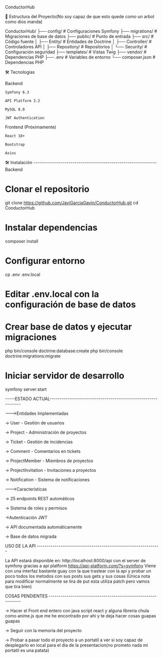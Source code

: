 ConductorHub

📁 Estructura del Proyecto(No soy capaz de que esto quede como un arbol como dios manda)

ConductorHub/
├── config/                 # Configuraciones Symfony
├── migrations/             # Migraciones de base de datos
├── public/                 # Punto de entrada
├── src/                   # Código fuente
│   ├── Entity/            # Entidades de Doctrine
│   ├── Controller/        # Controladores API
│   ├── Repository/        # Repositorios
│   └── Security/          # Configuración seguridad
├── templates/             # Vistas Twig
├── vendor/                # Dependencias PHP
├── .env                   # Variables de entorno
└── composer.json          # Dependencias PHP

🛠️ Tecnologías

Backend

    Symfony 6.3

    API Platform 3.2

    MySQL 8.0

    JWT Authentication

Frontend (Próximamente)

    React 18+

    Bootstrap

    Axios

🛠️ Instalación ---------------------------------------------------------------
Backend

# Clonar el repositorio
git clone https://github.com/JaviGarciaGavin/ConductorHub.git
cd ConductorHub

# Instalar dependencias
composer install

# Configurar entorno
cp .env .env.local
# Editar .env.local con la configuración de base de datos

# Crear base de datos y ejecutar migraciones
php bin/console doctrine:database:create
php bin/console doctrine:migrations:migrate

# Iniciar servidor de desarrollo
symfony server:start

-----ESTADO ACTUAL---------------------------------------------------------------

--->Entidades Implementadas

   -> User - Gestión de usuarios

   -> Project - Administración de proyectos

   -> Ticket - Gestión de incidencias

   -> Comment - Comentarios en tickets

   -> ProjectMember - Miembros de proyectos

   -> ProjectInvitation - Invitaciones a proyectos

   -> Notification - Sistema de notificaciones

--->Características

   -> 25 endpoints REST automáticos

   -> Sistema de roles y permisos

   ->Autenticación JWT

   -> API documentada automáticamente

   -> Base de datos migrada

USO DE LA API   ---------------------------------------------------------------

La API estará disponible en: http://localhost:8000/api con el server de symfony gracias a api platform 
https://api-platform.com/?s=symfony
Viene con una interfaz bastante guay con la que trastear con la api  y probar un poco todos los metodos con sus posts sus gets y sus cosas
(Unica nota para modificar normalmente se tira de put esta utiliza patch pero vamos que tira bien)


COSAS PENDIENTES ---------------------------------------------------------------

  -> Hacer el Front end entero con java script react y alguna libreria chula como anime.js que me he encontrado por ahi y te deja hacer cosas guapas guapas

  -> Seguir con la memoria del proyecto

  -> Probar a pasar todo el proyecto a un portatil a ver si soy capaz de desplegarlo en local para el dia de la presentacion(no prometo nada mi portatil es una patata)
